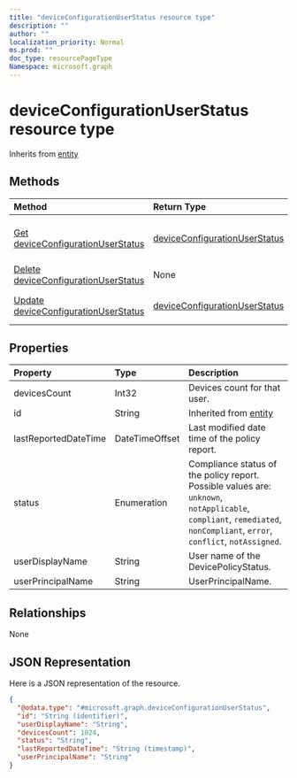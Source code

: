 ```yaml
---
title: "deviceConfigurationUserStatus resource type"
description: ""
author: ""
localization_priority: Normal
ms.prod: ""
doc_type: resourcePageType
Namespace: microsoft.graph
---
```



# deviceConfigurationUserStatus resource type




Inherits from [entity](../resources/entity.md)

## Methods
|Method|Return Type|Description|
|:---|:---|:---|
|[Get deviceConfigurationUserStatus](../api/deviceconfigurationuserstatus-get.md)|[deviceConfigurationUserStatus](../resources/deviceConfigurationUserStatus.md)|Read properties and relationships of the [deviceConfigurationUserStatus](../resources/deviceconfigurationuserstatus.md) object.|
|[Delete deviceConfigurationUserStatus](../api/deviceconfigurationuserstatus-delete.md)|None|Deletes a [deviceConfigurationUserStatus](../resources/deviceconfigurationuserstatus.md).|
|[Update deviceConfigurationUserStatus](../api/deviceconfigurationuserstatus-update.md)|[deviceConfigurationUserStatus](../resources/deviceConfigurationUserStatus.md)|Update the properties of a [deviceConfigurationUserStatus](../resources/deviceconfigurationuserstatus.md) object.|

## Properties
|Property|Type|Description|
|:---|:---|:---|
|devicesCount|Int32|Devices count for that user.|
|id|String| Inherited from [entity](../resources/entity.md)|
|lastReportedDateTime|DateTimeOffset|Last modified date time of the policy report.|
|status|Enumeration|Compliance status of the policy report. Possible values are: `unknown`, `notApplicable`, `compliant`, `remediated`, `nonCompliant`, `error`, `conflict`, `notAssigned`.|
|userDisplayName|String|User name of the DevicePolicyStatus.|
|userPrincipalName|String|UserPrincipalName.|

## Relationships
None

## JSON Representation
Here is a JSON representation of the resource.
<!-- {
  "blockType": "resource",
  "keyProperty": "id",
  "@odata.type": "microsoft.graph.deviceConfigurationUserStatus",
  "baseType": "microsoft.graph.entity",
  "openType": false
}
-->
``` json
{
  "@odata.type": "#microsoft.graph.deviceConfigurationUserStatus",
  "id": "String (identifier)",
  "userDisplayName": "String",
  "devicesCount": 1024,
  "status": "String",
  "lastReportedDateTime": "String (timestamp)",
  "userPrincipalName": "String"
}
```

